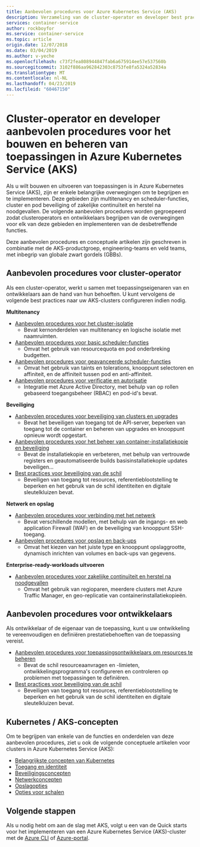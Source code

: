 ```yaml
---
title: Aanbevolen procedures voor Azure Kubernetes Service (AKS)
description: Verzameling van de cluster-operator en developer best practices om te bouwen en beheren van toepassingen in Azure Kubernetes Service (AKS)
services: container-service
author: rockboyfor
ms.service: container-service
ms.topic: article
origin.date: 12/07/2018
ms.date: 03/04/2019
ms.author: v-yeche
ms.openlocfilehash: c73f2fea808944847fab6a675914ee57e537560b
ms.sourcegitcommit: 3102f886aa962842303c8753fe8fa5324a52834a
ms.translationtype: MT
ms.contentlocale: nl-NL
ms.lasthandoff: 04/23/2019
ms.locfileid: "60467150"
---
```

# <a name="cluster-operator-and-developer-best-practices-to-build-and-manage-applications-on-azure-kubernetes-service-aks"></a>Cluster-operator en developer aanbevolen procedures voor het bouwen en beheren van toepassingen in Azure Kubernetes Service (AKS)

Als u wilt bouwen en uitvoeren van toepassingen is in Azure Kubernetes Service (AKS), zijn er enkele belangrijke overwegingen om te begrijpen en te implementeren. Deze gebieden zijn multitenancy en scheduler-functies, cluster en pod beveiliging of zakelijke continuïteit en herstel na noodgevallen. De volgende aanbevolen procedures worden gegroepeerd zodat clusteroperators en ontwikkelaars begrijpen van de overwegingen voor elk van deze gebieden en implementeren van de desbetreffende functies.

Deze aanbevolen procedures en conceptuele artikelen zijn geschreven in combinatie met de AKS-productgroep, engineering-teams en veld teams, met inbegrip van globale zwart gordels (GBBs).

## <a name="cluster-operator-best-practices"></a>Aanbevolen procedures voor cluster-operator

Als een cluster-operator, werkt u samen met toepassingseigenaren van en ontwikkelaars aan de hand van hun behoeften. U kunt vervolgens de volgende best practices naar uw AKS-clusters configureren indien nodig.

**Multitenancy**

* [Aanbevolen procedures voor het cluster-isolatie](operator-best-practices-cluster-isolation.md)
    * Bevat kernonderdelen van multitenancy en logische isolatie met naamruimten.
* [Aanbevolen procedures voor basic scheduler-functies](operator-best-practices-scheduler.md)
    * Omvat het gebruik van resourcequota en pod onderbreking budgetten.
* [Aanbevolen procedures voor geavanceerde scheduler-functies](operator-best-practices-advanced-scheduler.md)
    * Omvat het gebruik van taints en tolerations, knooppunt selectoren en affiniteit, en de affiniteit tussen pod en anti-affiniteit.
* [Aanbevolen procedures voor verificatie en autorisatie](operator-best-practices-identity.md)
    * Integratie met Azure Active Directory, met behulp van op rollen gebaseerd toegangsbeheer (RBAC) en pod-id's bevat.

**Beveiliging**

* [Aanbevolen procedures voor beveiliging van clusters en upgrades](operator-best-practices-cluster-security.md)
    * Bevat het beveiligen van toegang tot de API-server, beperken van toegang tot de container en beheren van upgrades en knooppunt opnieuw wordt opgestart.
* [Aanbevolen procedures voor het beheer van container-installatiekopie en beveiliging](operator-best-practices-container-image-management.md)
    * Bevat de installatiekopie en verbeteren, met behulp van vertrouwde registers en geautomatiseerde builds basisinstallatiekopie updates beveiligen...
* [Best practices voor beveiliging van de schil](developer-best-practices-pod-security.md)
    * Beveiligen van toegang tot resources, referentieblootstelling te beperken en het gebruik van de schil identiteiten en digitale sleutelkluizen bevat.

**Netwerk en opslag**

* [Aanbevolen procedures voor verbinding met het netwerk](operator-best-practices-network.md)
    * Bevat verschillende modellen, met behulp van de ingangs- en web application Firewall (WAF) en de beveiliging van knooppunt SSH-toegang.
* [Aanbevolen procedures voor opslag en back-ups](operator-best-practices-storage.md)
    * Omvat het kiezen van het juiste type en knooppunt opslaggrootte, dynamisch inrichten van volumes en back-ups van gegevens.

**Enterprise-ready-workloads uitvoeren**

* [Aanbevolen procedures voor zakelijke continuïteit en herstel na noodgevallen](operator-best-practices-multi-region.md)
    * Omvat het gebruik van regioparen, meerdere clusters met Azure Traffic Manager, en geo-replicatie van containerinstallatiekopieën.

## <a name="developer-best-practices"></a>Aanbevolen procedures voor ontwikkelaars

Als ontwikkelaar of de eigenaar van de toepassing, kunt u uw ontwikkeling te vereenvoudigen en definiëren prestatiebehoeften van de toepassing vereist.

* [Aanbevolen procedures voor toepassingsontwikkelaars om resources te beheren](developer-best-practices-resource-management.md)
    * Bevat de schil resourceaanvragen en -limieten, ontwikkelingsprogramma's configureren en controleren op problemen met toepassingen te definiëren.
* [Best practices voor beveiliging van de schil](developer-best-practices-pod-security.md)
    * Beveiligen van toegang tot resources, referentieblootstelling te beperken en het gebruik van de schil identiteiten en digitale sleutelkluizen bevat.

## <a name="kubernetes--aks-concepts"></a>Kubernetes / AKS-concepten

Om te begrijpen van enkele van de functies en onderdelen van deze aanbevolen procedures, ziet u ook de volgende conceptuele artikelen voor clusters in Azure Kubernetes Service (AKS):

* [Belangrijkste concepten van Kubernetes](concepts-clusters-workloads.md)
* [Toegang en identiteit](concepts-identity.md)
* [Beveiligingsconcepten](concepts-security.md)
* [Netwerkconcepten](concepts-network.md)
* [Opslagopties](concepts-storage.md)
* [Opties voor schalen](concepts-scale.md)

## <a name="next-steps"></a>Volgende stappen

Als u nodig hebt om aan de slag met AKS, volgt u een van de Quick starts voor het implementeren van een Azure Kubernetes Service (AKS)-cluster met de [Azure CLI](kubernetes-walkthrough.md) of [Azure-portal](kubernetes-walkthrough-portal.md).